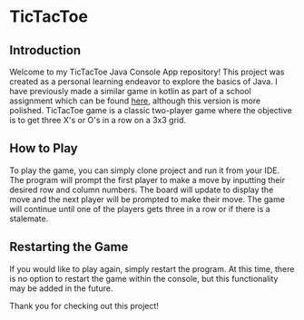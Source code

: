 # TicTacToe

## Introduction
Welcome to my TicTacToe Java Console App repository! This project was created as a personal learning endeavor to explore the basics of Java. I have previously made a similar game in kotlin as part of a school assignment which can be found [here](https://github.com/robotmannen/TicTacToeKotlin), although this version is more polished. 
TicTacToe game is a classic two-player game where the objective is to get three X's or O's in a row on a 3x3 grid. 

## How to Play
To play the game, you can simply clone project and run it from your IDE. The program will prompt the first player to make a move by inputting their desired row and column numbers. The board will update to display the move and the next player will be prompted to make their move. The game will continue until one of the players gets three in a row or if there is a stalemate.

## Restarting the Game
If you would like to play again, simply restart the program. At this time, there is no option to restart the game within the console, but this functionality may be added in the future.

Thank you for checking out this project!
